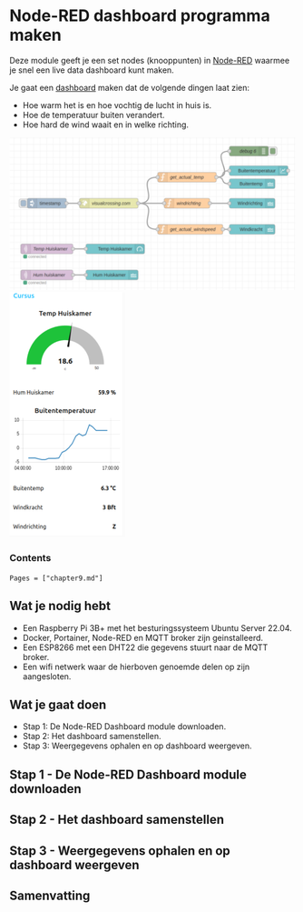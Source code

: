 # Node-RED dashboard programma maken

Deze module geeft je een set nodes (knooppunten) in [Node-RED](https://flows.nodered.org/node/node-red-dashboard) waarmee je snel een live data dashboard kunt maken.

Je gaat een [dashboard](https://flows.nodered.org/node/node-red-dashboard) maken dat de volgende dingen laat zien:
- Hoe warm het is en hoe vochtig de lucht in huis is.
- Hoe de temperatuur buiten verandert.
- Hoe hard de wind waait en in welke richting.

![Node-RED](assets/fig_9_1.png) ![UI](assets/fig_9_2.png)

### Contents

```@contents
Pages = ["chapter9.md"]
```

## Wat je nodig hebt

- Een Raspberry Pi 3B+ met het besturingssysteem Ubuntu Server 22.04.
- Docker, Portainer, Node-RED en MQTT broker zijn geinstalleerd.
- Een ESP8266 met een DHT22 die gegevens stuurt naar de MQTT broker.
- Een wifi netwerk waar de hierboven genoemde delen op zijn aangesloten.

## Wat je gaat doen

- Stap 1: De Node-RED Dashboard module downloaden.
- Stap 2: Het dashboard samenstellen.
- Stap 3: Weergegevens ophalen en op dashboard weergeven.

## Stap 1 - De Node-RED Dashboard module downloaden

## Stap 2 - Het dashboard samenstellen

## Stap 3 - Weergegevens ophalen en op dashboard weergeven

## Samenvatting